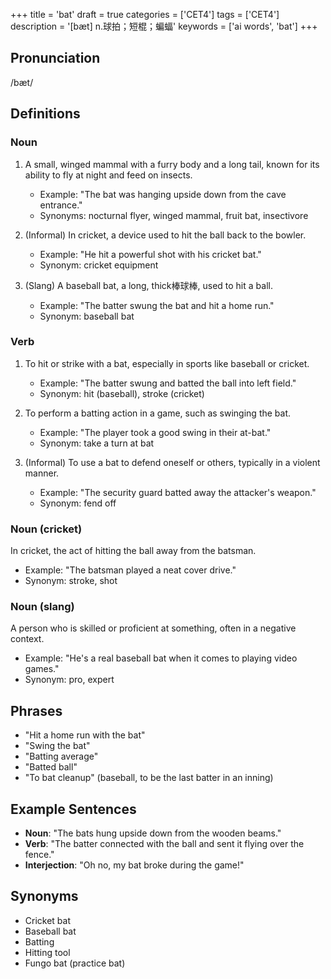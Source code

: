 +++
title = 'bat'
draft = true
categories = ['CET4']
tags = ['CET4']
description = '[bæt] n.球拍；短棍；蝙蝠'
keywords = ['ai words', 'bat']
+++

## Pronunciation
/bæt/

## Definitions
### Noun
1. A small, winged mammal with a furry body and a long tail, known for its ability to fly at night and feed on insects.
   - Example: "The bat was hanging upside down from the cave entrance."
   - Synonyms: nocturnal flyer, winged mammal, fruit bat, insectivore

2. (Informal) In cricket, a device used to hit the ball back to the bowler.
   - Example: "He hit a powerful shot with his cricket bat."
   - Synonym: cricket equipment

3. (Slang) A baseball bat, a long, thick棒球棒, used to hit a ball.
   - Example: "The batter swung the bat and hit a home run."
   - Synonym: baseball bat

### Verb
1. To hit or strike with a bat, especially in sports like baseball or cricket.
   - Example: "The batter swung and batted the ball into left field."
   - Synonym: hit (baseball), stroke (cricket)

2. To perform a batting action in a game, such as swinging the bat.
   - Example: "The player took a good swing in their at-bat."
   - Synonym: take a turn at bat

3. (Informal) To use a bat to defend oneself or others, typically in a violent manner.
   - Example: "The security guard batted away the attacker's weapon."
   - Synonym: fend off

### Noun (cricket)
In cricket, the act of hitting the ball away from the batsman.
   - Example: "The batsman played a neat cover drive."
   - Synonym: stroke, shot

### Noun (slang)
A person who is skilled or proficient at something, often in a negative context.
   - Example: "He's a real baseball bat when it comes to playing video games."
   - Synonym: pro, expert

## Phrases
- "Hit a home run with the bat"
- "Swing the bat"
- "Batting average"
- "Batted ball"
- "To bat cleanup" (baseball, to be the last batter in an inning)

## Example Sentences
- **Noun**: "The bats hung upside down from the wooden beams."
- **Verb**: "The batter connected with the ball and sent it flying over the fence."
- **Interjection**: "Oh no, my bat broke during the game!"

## Synonyms
- Cricket bat
- Baseball bat
- Batting
- Hitting tool
- Fungo bat (practice bat)
